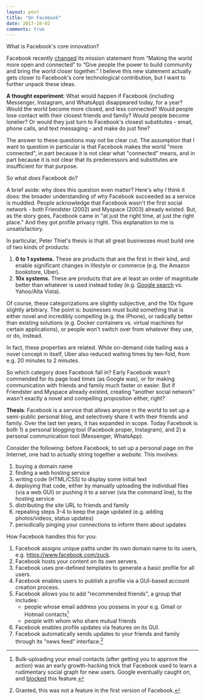 ```yaml
---
layout: post
title: "On Facebook"
date: 2017-10-02
comments: true
---
```


What is Facebook's core innovation?

Facebook recently [changed](https://techcrunch.com/2017/06/22/bring-the-world-closer-together/) its mission statement from “Making the world more open and connected” to “Give people the power to build community and bring the world closer together.” I believe this new statement actually gets closer to Facebook's core technological contribution, but I want to further unpack these ideas.

**A thought experiment**: What would happen if Facebook (including Messenger, Instagram, and WhatsApp) disappeared today, for a year? Would the world become more closed, and less connected? Would people lose contact with their closest friends and family? Would people become lonelier? Or would they just turn to Facebook's closest substitutes - email, phone calls, and text messaging - and make do just fine?

The answer to these questions may not be clear cut. The assumption that I want to question in particular is that Facebook makes the world "more connected", in part because it is not clear what "connected" means, and in part because it is not clear that its predecessors and substitutes are insufficient for that purpose.

So what *does* Facebook do?

A brief aside: why does this question even matter? Here's why *I* think it does: the broader understanding of why Facebook succeeded as a service is muddled. People acknowledge that Facebook wasn't the first social network - both Friendster (2002) and Myspace (2003) already existed. But, as the story goes, Facebook came in "at just the right time, at just the right place." And they got profile privacy right. This explanation to me is unsatisfactory.

In particular, Peter Thiel's thesis is that all great businesses must build one of two kinds of products:

1) **0 to 1 systems.** These are products that are the first in their kind, and enable significant changes in lifestyle or commerce (e.g. the Amazon bookstore, Uber).
2) **10x systems.** These are products that are at least an order of magnitude better than whatever is used instead today (e.g. [Google search](http://ilpubs.stanford.edu:8090/361/1/1998-8.pdf) vs. Yahoo/Alta Vista).

Of course, these categorizations are slightly subjective, and the 10x figure slightly arbitrary. The point is: businesses must build something that is either novel and incredibly compelling (e.g. the iPhone), or radically better than existing solutions (e.g. Docker containers vs. virtual machines for certain applications), or people won't switch over from whatever they use, or do, instead.

In fact, these properties are related. While on-demand ride hailing was a novel concept in itself, Uber also reduced waiting times by ten-fold, from e.g. 20 minutes to 2 minutes.

So which category does Facebook fall in? Early Facebook wasn't commended for its page load times (as Google was), or for making communication with friends and family much faster or easier. But if Friendster and Myspace already existed, creating "another social network" wasn't exactly a novel and compelling proposition either, right?

<!-- Facebook wasn't a technological advance over some slow, crusty predecessor social network. -->

**Thesis**: Facebook is a service that allows anyone in the world to set up a semi-public personal blog, and selectively share it with their friends and family. Over the last ten years, it has expanded in scope. Today Facebook is both 1) a personal blogging tool (Facebook proper, Instagram), and 2) a personal communication tool (Messenger, WhatsApp).

Consider the following: before Facebook, to set up a personal page on the Internet, one had to actually string together a *website*. This involves:

1) buying a domain name
2) finding a web hosting service
3) writing code (HTML/CSS) to display some initial text
4) deploying that code, either by manually uploading the individual files (via a web GUI) or pushing it to a server (via the command line), to the hosting service
5) distributing the site URL to friends and family 
6) repeating steps 3-4 to keep the page updated (e.g. adding photos/videos, status updates)
7) periodically pinging your connections to inform them about updates

How Facebook handles this for you:

1) Facebook assigns unique paths under its own domain name to its users, e.g. https://www.facebook.com/zuck.
2) Facebook hosts your content on its own servers.
3) Facebook uses pre-defined templates to generate a basic profile for all users.
4) Facebook enables users to publish a profile via a GUI-based account creation process.
5) Facebook allows you to add "recommended friends", a group that includes:
	- people whose email address you possess in your e.g. Gmail or Hotmail contacts[^1]
	- people with whom who share mutual friends
6) Facebook enables profile updates via features on its GUI.
7) Facebook automatically sends updates to your friends and family through its "news feed" interface.[^2]

[^1]: Bulk-uploading your email contacts (after getting you to approve the action) was an early growth-hacking trick that Facebook used to learn a rudimentary social graph for new users. Google eventually caught on, and [blocked](https://searchenginewatch.com/sew/news/2050429/google-block-facebooks-access-gmail-contacts) this feature.

[^2]: Granted, this was not a feature in the first version of Facebook.

<!-- In more  detail:

1) Facebook assigns unique paths under its own domain name (https://www.facebook.com/) to its users, e.g. https://www.facebook.com/zuck. *This is now a staple practice among all social sites with user profiles.*
2) Facebook hosts your content on its own servers, including your basic profile information, your photos and videos, your status updates, your relational data (connections, likes, etc.), and much more on its own servers.
3)  -->




